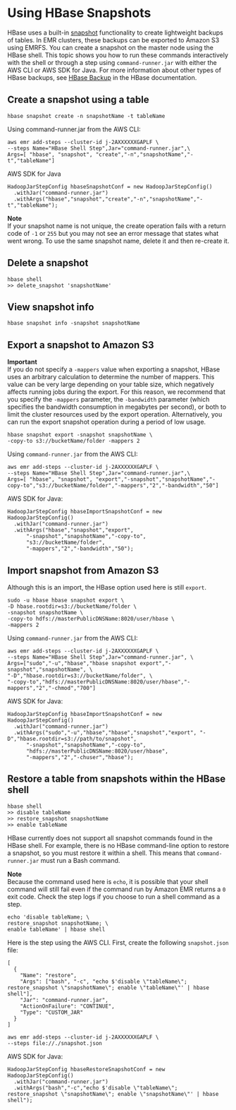 # Using HBase Snapshots<a name="emr-hbase-snapshot"></a>

HBase uses a built\-in [snapshot](https://hbase.apache.org/book.html#ops.snapshots) functionality to create lightweight backups of tables\. In EMR clusters, these backups can be exported to Amazon S3 using EMRFS\. You can create a snapshot on the master node using the HBase shell\. This topic shows you how to run these commands interactively with the shell or through a step using `command-runner.jar` with either the AWS CLI or AWS SDK for Java\. For more information about other types of HBase backups, see [HBase Backup](https://hbase.apache.org/book.html#ops.backup) in the HBase documentation\.

## Create a snapshot using a table<a name="w55aac25c39b4"></a>

```
hbase snapshot create -n snapshotName -t tableName
```

Using command\-runner\.jar from the AWS CLI:

```
aws emr add-steps --cluster-id j-2AXXXXXXGAPLF \
--steps Name="HBase Shell Step",Jar="command-runner.jar",\
Args=[ "hbase", "snapshot", "create","-n","snapshotName","-t","tableName"]
```

AWS SDK for Java

```
HadoopJarStepConfig hbaseSnapshotConf = new HadoopJarStepConfig()
  .withJar("command-runner.jar")
  .withArgs("hbase","snapshot","create","-n","snapshotName","-t","tableName");
```

**Note**  
If your snapshot name is not unique, the create operation fails with a return code of `-1` or `255` but you may not see an error message that states what went wrong\. To use the same snapshot name, delete it and then re\-create it\.

## Delete a snapshot<a name="w55aac25c39b6"></a>

```
hbase shell
>> delete_snapshot 'snapshotName'
```

## View snapshot info<a name="w55aac25c39b8"></a>

```
hbase snapshot info -snapshot snapshotName
```

## Export a snapshot to Amazon S3<a name="w55aac25c39c10"></a>

**Important**  
If you do not specify a `-mappers` value when exporting a snapshot, HBase uses an arbitrary calculation to determine the number of mappers\. This value can be very large depending on your table size, which negatively affects running jobs during the export\. For this reason, we recommend that you specify the `-mappers` parameter, the `-bandwidth` parameter \(which specifies the bandwidth consumption in megabytes per second\), or both to limit the cluster resources used by the export operation\. Alternatively, you can run the export snapshot operation during a period of low usage\.

```
hbase snapshot export -snapshot snapshotName \
-copy-to s3://bucketName/folder -mappers 2
```

Using `command-runner.jar` from the AWS CLI:

```
aws emr add-steps --cluster-id j-2AXXXXXXGAPLF \
--steps Name="HBase Shell Step",Jar="command-runner.jar",\
Args=[ "hbase", "snapshot", "export","-snapshot","snapshotName","-copy-to","s3://bucketName/folder","-mappers","2","-bandwidth","50"]
```

AWS SDK for Java:

```
HadoopJarStepConfig hbaseImportSnapshotConf = new HadoopJarStepConfig()
  .withJar("command-runner.jar")
  .withArgs("hbase","snapshot","export",
      "-snapshot","snapshotName","-copy-to",
      "s3://bucketName/folder",
      "-mappers","2","-bandwidth","50");
```

## Import snapshot from Amazon S3<a name="w55aac25c39c12"></a>

Although this is an import, the HBase option used here is still `export`\.

```
sudo -u hbase hbase snapshot export \
-D hbase.rootdir=s3://bucketName/folder \
-snapshot snapshotName \
-copy-to hdfs://masterPublicDNSName:8020/user/hbase \
-mappers 2
```

Using `command-runner.jar` from the AWS CLI:

```
aws emr add-steps --cluster-id j-2AXXXXXXGAPLF \
--steps Name="HBase Shell Step",Jar="command-runner.jar", \
Args=["sudo","-u","hbase","hbase snapshot export","-snapshot","snapshotName", \
"-D","hbase.rootdir=s3://bucketName/folder", \
"-copy-to","hdfs://masterPublicDNSName:8020/user/hbase","-mappers","2","-chmod","700"]
```

AWS SDK for Java:

```
HadoopJarStepConfig hbaseImportSnapshotConf = new HadoopJarStepConfig()
  .withJar("command-runner.jar")
  .withArgs("sudo","-u","hbase","hbase","snapshot","export", "-D","hbase.rootdir=s3://path/to/snapshot",
      "-snapshot","snapshotName","-copy-to",
      "hdfs://masterPublicDNSName:8020/user/hbase",
      "-mappers","2","-chuser","hbase");
```

## Restore a table from snapshots within the HBase shell<a name="w55aac25c39c14"></a>

```
hbase shell
>> disable tableName
>> restore_snapshot snapshotName
>> enable tableName
```

HBase currently does not support all snapshot commands found in the HBase shell\. For example, there is no HBase command\-line option to restore a snapshot, so you must restore it within a shell\. This means that `command-runner.jar` must run a Bash command\. 

**Note**  
Because the command used here is `echo`, it is possible that your shell command will still fail even if the command run by Amazon EMR returns a `0` exit code\. Check the step logs if you choose to run a shell command as a step\.

```
echo 'disable tableName; \
restore_snapshot snapshotName; \
enable tableName' | hbase shell
```

Here is the step using the AWS CLI\. First, create the following `snapshot.json` file:

```
[
  {
    "Name": "restore",
    "Args": ["bash", "-c", "echo $'disable \"tableName\"; restore_snapshot \"snapshotName\"; enable \"tableName\"' | hbase shell"],
    "Jar": "command-runner.jar",
    "ActionOnFailure": "CONTINUE",
    "Type": "CUSTOM_JAR"
  }
]
```

```
aws emr add-steps --cluster-id j-2AXXXXXXGAPLF \
--steps file://./snapshot.json
```

AWS SDK for Java:

```
HadoopJarStepConfig hbaseRestoreSnapshotConf = new HadoopJarStepConfig()
  .withJar("command-runner.jar")
  .withArgs("bash","-c","echo $'disable \"tableName\"; restore_snapshot \"snapshotName\"; enable \"snapshotName\"' | hbase shell");
```